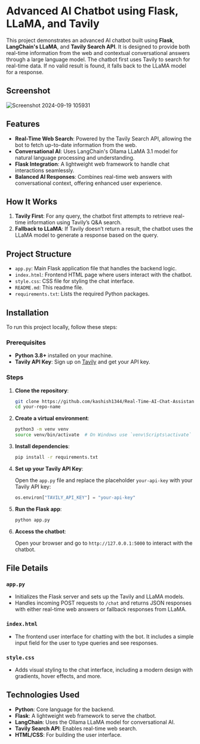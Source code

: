 
# Advanced AI Chatbot using Flask, LLaMA, and Tavily

This project demonstrates an advanced AI chatbot built using **Flask**, **LangChain's LLaMA**, and **Tavily Search API**. It is designed to provide both real-time information from the web and contextual conversational answers through a large language model. The chatbot first uses Tavily to search for real-time data. If no valid result is found, it falls back to the LLaMA model for a response.

## Screenshot

![Screenshot 2024-09-19 105931](https://github.com/user-attachments/assets/5885677e-3910-4992-af6c-db59d52cf4ae)

## Features

- **Real-Time Web Search**: Powered by the Tavily Search API, allowing the bot to fetch up-to-date information from the web.
- **Conversational AI**: Uses LangChain's Ollama LLaMA 3.1 model for natural language processing and understanding.
- **Flask Integration**: A lightweight web framework to handle chat interactions seamlessly.
- **Balanced AI Responses**: Combines real-time web answers with conversational context, offering enhanced user experience.

## How It Works

1. **Tavily First**: For any query, the chatbot first attempts to retrieve real-time information using Tavily’s Q&A search.
2. **Fallback to LLaMA**: If Tavily doesn’t return a result, the chatbot uses the LLaMA model to generate a response based on the query.

## Project Structure

- `app.py`: Main Flask application file that handles the backend logic.
- `index.html`: Frontend HTML page where users interact with the chatbot.
- `style.css`: CSS file for styling the chat interface.
- `README.md`: This readme file.
- `requirements.txt`: Lists the required Python packages.

## Installation

To run this project locally, follow these steps:

### Prerequisites

- **Python 3.8+** installed on your machine.
- **Tavily API Key**: Sign up on [Tavily](https://tavily.com) and get your API key.

### Steps

1. **Clone the repository**:

    ```bash
    git clone https://github.com/kashish1344/Real-Time-AI-Chat-Assistant.git
    cd your-repo-name
    ```

2. **Create a virtual environment**:

    ```bash
    python3 -m venv venv
    source venv/bin/activate  # On Windows use `venv\Scripts\activate`
    ```

3. **Install dependencies**:

    ```bash
    pip install -r requirements.txt
    ```

4. **Set up your Tavily API Key**:

    Open the `app.py` file and replace the placeholder `your-api-key` with your Tavily API key:
    
    ```python
    os.environ["TAVILY_API_KEY"] = "your-api-key"
    ```

5. **Run the Flask app**:

    ```bash
    python app.py
    ```

6. **Access the chatbot**:

    Open your browser and go to `http://127.0.0.1:5000` to interact with the chatbot.

## File Details

### `app.py`

- Initializes the Flask server and sets up the Tavily and LLaMA models.
- Handles incoming POST requests to `/chat` and returns JSON responses with either real-time web answers or fallback responses from LLaMA.

### `index.html`

- The frontend user interface for chatting with the bot. It includes a simple input field for the user to type queries and see responses.

### `style.css`

- Adds visual styling to the chat interface, including a modern design with gradients, hover effects, and more.

## Technologies Used

- **Python**: Core language for the backend.
- **Flask**: A lightweight web framework to serve the chatbot.
- **LangChain**: Uses the Ollama LLaMA model for conversational AI.
- **Tavily Search API**: Enables real-time web search.
- **HTML/CSS**: For building the user interface.

